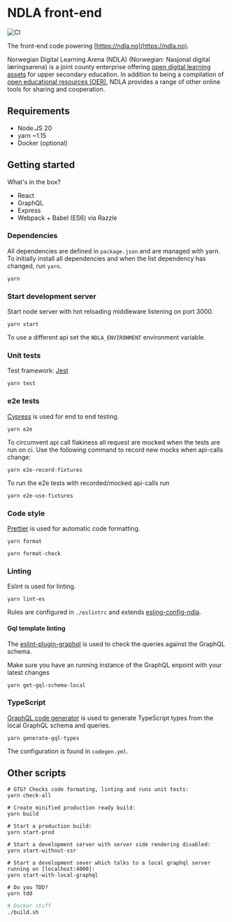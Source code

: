 # NDLA front-end

![CI](https://github.com/NDLANO/ndla-frontend/workflows/CI/badge.svg)

The front-end code powering [https://ndla.no](https://ndla.no).

Norwegian Digital Learning Arena (NDLA) (Norwegian: Nasjonal digital læringsarena) is a joint county enterprise offering [open digital learning assets](https://en.wikipedia.org/wiki/Digital_learning_assets) for upper secondary education. In addition to being a compilation of [open educational resources (OER)](https://en.wikipedia.org/wiki/Open_educational_resources), NDLA provides a range of other online tools for sharing and cooperation.

## Requirements

- Node.JS 20
- yarn ~1.15
- Docker (optional)

## Getting started

What's in the box?

- React
- GraphQL
- Express
- Webpack + Babel (ES6) via Razzle

### Dependencies

All dependencies are defined in `package.json` and are managed with yarn. To
initially install all dependencies and when the list dependency has changed,
run `yarn`.

```yarn
yarn
```

### Start development server

Start node server with hot reloading middleware listening on port 3000.

```yarn
yarn start
```

To use a different api set the `NDLA_ENVIRONMENT` environment variable.

### Unit tests

Test framework: [Jest](https://github.com/facebook/jest)

```yarn
yarn test
```

### e2e tests

[Cypress](https://www.cypress.io/) is used for end to end testing.

```yarn
yarn e2e
```

To circumvent api call flakiness all request are mocked when the tests are run on ci. Use the following command to record new mocks when api-calls change:

```yarn
yarn e2e-record-fixtures
```

To run the e2e tests with recorded/mocked api-calls run

```yarn
yarn e2e-use-fixtures
```

### Code style

[Prettier](https://prettier.io/) is used for automatic code formatting.

```yarn
yarn format
```

```yarn
yarn format-check
```

### Linting

Eslint is used for linting.

```yarn
yarn lint-es
```

Rules are configured in `./eslintrc` and extends [esling-config-ndla](https://github.com/NDLANO/frontend-packages/tree/master/packages/eslint-config-ndla).

#### Gql template linting

The [eslint-plugin-graphql](https://github.com/apollographql/eslint-plugin-graphql) is used to check the queries against the GraphQL schema.

Make sure you have an running instance of the GraphQL enpoint with your latest changes

```yarn
yarn get-gql-schema-local
```

### TypeScript

[GraphQL code generator](https://www.graphql-code-generator.com/) is used to generate TypeScript types from the local GraphQL schema and queries.

```yarn
yarn generate-gql-types
```

The configuration is found in `codegen.yml`.

## Other scripts

```yarn
# GTG? Checks code formating, linting and runs unit tests:
yarn check-all
```

```yarn
# Create minified production ready build:
yarn build
```

```yarn
# Start a production build:
yarn start-prod
```

```yarn
# Start a development server with server side rendering disabled:
yarn start-without-ssr
```

```yarn
# Start a development sever which talks to a local graphql server running on [localhost:4000]:
yarn start-with-local-graphql
```

```yarn
# Do you TDD?
yarn tdd
```

```bash
# Docker stuff
./build.sh
```
